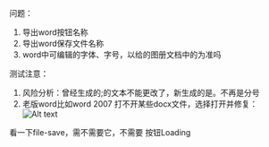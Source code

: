 问题：
1. 导出word按钮名称
2. 导出word保存文件名称
3. word中可编辑的字体、字号，以给的图册文档中的为准吗

测试注意：
1. 风险分析：曾经生成的;的文本不能更改了，新生成的是。不再是分号
2. 老版word比如word 2007 打不开某些docx文件，选择打开并修复：![Alt text](image-4.png)

看一下file-save，需不需要它，不需要
按钮Loading

